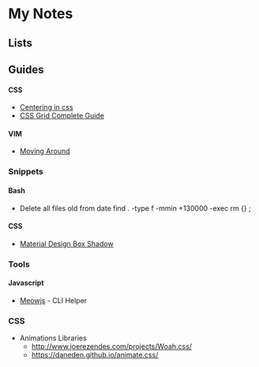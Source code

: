 # My Notes


## Lists

## Guides

#### CSS
-	[Centering in css](https://css-tricks.com/centering-css-complete-guide/)
- [CSS Grid Complete Guide](https://css-tricks.com/snippets/css/complete-guide-grid/)

#### VIM 
- [Moving Around](http://vim.wikia.com/wiki/Moving_around)

### Snippets
#### Bash

- Delete all files old from date
		find . -type f -mmin +130000 -exec rm {} \;

#### CSS
- [Material Design Box Shadow](https://codepen.io/sdthornton/pen/wBZdXq)

### Tools
#### Javascript

- [Meowjs](https://github.com/sindresorhus/meow) - CLI Helper

### CSS 

- Animations Libraries
    - http://www.joerezendes.com/projects/Woah.css/
    - https://daneden.github.io/animate.css/


